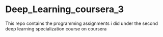# Deep_Learning_coursera_3
This repo contains the programming assignments i did under the second deep learning specialization course on coursera
